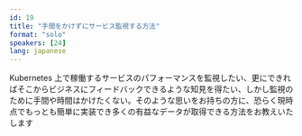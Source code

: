 ```yaml
---
id: 19
title: "手間をかけずにサービス監視する方法"
format: "solo"
speakers: [24]
lang: japanese
---
```


Kubernetes 上で稼働するサービスのパフォーマンスを監視したい、更にできればそこからビジネスにフィードバックできるような知見を得たい、しかし監視のために手間や時間はかけたくない。そのような思いをお持ちの方に、恐らく現時点でもっとも簡単に実装でき多くの有益なデータが取得できる方法をお教えいたします
